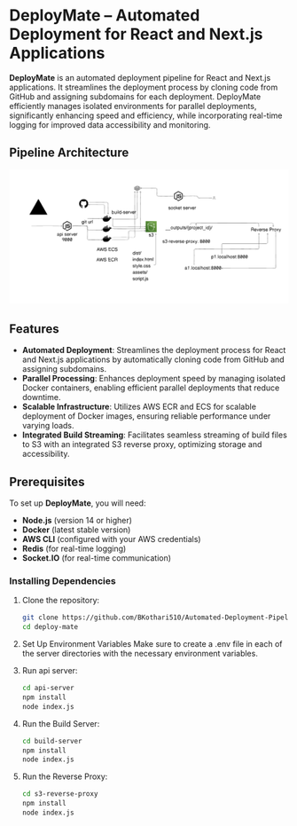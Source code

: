 
# DeployMate – Automated Deployment for React and Next.js Applications

**DeployMate** is an automated deployment pipeline for React and Next.js applications. It streamlines the deployment process by cloning code from GitHub and assigning subdomains for each deployment. DeployMate efficiently manages isolated environments for parallel deployments, significantly enhancing speed and efficiency, while incorporating real-time logging for improved data accessibility and monitoring.

## Pipeline Architecture
![DeployMate Architecture](deploymate_diagram.png)

## Features

- **Automated Deployment**: Streamlines the deployment process for React and Next.js applications by automatically cloning code from GitHub and assigning subdomains.
- **Parallel Processing**: Enhances deployment speed by managing isolated Docker containers, enabling efficient parallel deployments that reduce downtime.
- **Scalable Infrastructure**: Utilizes AWS ECR and ECS for scalable deployment of Docker images, ensuring reliable performance under varying loads.
- **Integrated Build Streaming**: Facilitates seamless streaming of build files to S3 with an integrated S3 reverse proxy, optimizing storage and accessibility.

## Prerequisites

To set up **DeployMate**, you will need:

- **Node.js** (version 14 or higher)
- **Docker** (latest stable version)
- **AWS CLI** (configured with your AWS credentials)
- **Redis** (for real-time logging)
- **Socket.IO** (for real-time communication)

### Installing Dependencies

1. Clone the repository:

   ```bash
   git clone https://github.com/BKothari510/Automated-Deployment-Pipeline.git
   cd deploy-mate
   ```

2. Set Up Environment Variables
Make sure to create a .env file in each of the server directories with the necessary environment variables.

3. Run api server:

   ```bash
   cd api-server
   npm install
   node index.js
   ```

4. Run the Build Server:

   ```bash
   cd build-server
   npm install
   node index.js
   ```
4. Run the Reverse Proxy:

   ```bash
   cd s3-reverse-proxy
   npm install
   node index.js
   ```
